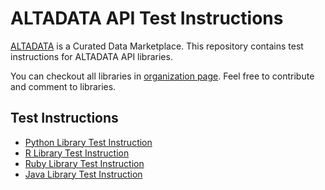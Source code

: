# ALTADATA API Test Instructions

[ALTADATA](https://www.altadata.io) is a Curated Data Marketplace. This repository contains test instructions for ALTADATA API libraries.

You can checkout all libraries in [organization page](https://github.com/altabering). Feel free to contribute and comment to libraries.

## Test Instructions

- [Python Library Test Instruction](instructions/python-library-instructions.md)
- [R Library Test Instruction](instructions/r-library-instructions.md)
- [Ruby Library Test Instruction](instructions/ruby-library-instructions.md)
- [Java Library Test Instruction](instructions/java-library-instructions.md)